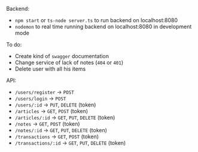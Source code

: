 Backend:
- `npm start` or `ts-node server.ts` to run backend on localhost:8080
- `nodemon` to real time running backend on localhost:8080 in development mode

To do:
- Create kind of `swagger` documentation
- Change service of lack of notes (`404` or `401`)
- Delete user with all his items

API:
- `/users/register` -> `POST`
- `/users/login` -> `POST`
- `/users/:id` -> `PUT`, `DELETE` (token)
- `/articles` -> `GET`, `POST` (token)
- `/articles/:id` -> `GET`, `PUT`, `DELETE` (token)
- `/notes` -> `GET`, `POST` (token)
- `/notes/:id` -> `GET`, `PUT`, `DELETE` (token)
- `/transactions` -> `GET`, `POST` (token)
- `/transactions/:id` -> `GET`, `PUT`, `DELETE` (token)
